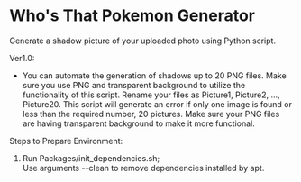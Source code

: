 # Who's That Pokemon Generator
Generate a shadow picture of your uploaded photo using Python script.

Ver1.0:
- You can automate the generation of shadows up to 20 PNG files. Make sure you use PNG and transparent background to utilize the functionality of this script. Rename your files as Picture1, Picture2, ..., Picture20. This script will generate an error if only one image is found or less than the required number, 20 pictures. Make sure your PNG files are having transparent background to make it more functional.

Steps to Prepare Environment:
1) Run Packages/init_dependencies.sh;	
	Use arguments --clean to remove dependencies installed by apt.
